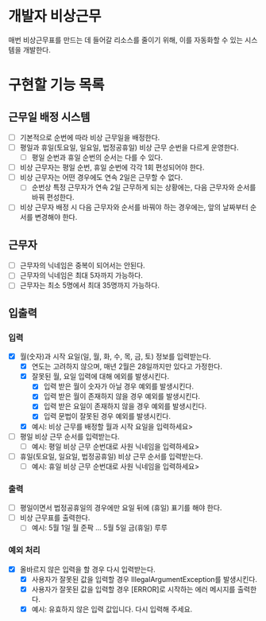 # 개발자 비상근무

매번 비상근무표를 만드는 데 들어갈 리소스를 줄이기 위해, 이를 자동화할 수 있는 시스템을 개발한다.

# 구현할 기능 목록

## 근무일 배정 시스템

- [ ] 기본적으로 순번에 따라 비상 근무일을 배정한다.
- [ ] 평일과 휴일(토요일, 일요일, 법정공휴일) 비상 근무 순번을 다르게 운영한다.
    - [ ] 평일 순번과 휴일 순번의 순서는 다를 수 있다.
- [ ] 비상 근무자는 평일 순번, 휴일 순번에 각각 1회 편성되어야 한다.
- [ ] 비상 근무자는 어떤 경우에도 연속 2일은 근무할 수 없다.
    - [ ] 순번상 특정 근무자가 연속 2일 근무하게 되는 상황에는, 다음 근무자와 순서를 바꿔 편성한다.
- [ ] 비상 근무자 배정 시 다음 근무자와 순서를 바꿔야 하는 경우에는, 앞의 날짜부터 순서를 변경해야 한다.

## 근무자

- [ ] 근무자의 닉네임은 중복이 되어서는 안된다.
- [ ] 근무자의 닉네임은 최대 5자까지 가능하다.
- [ ] 근무자는 최소 5명에서 최대 35명까지 가능하다.

## 입출력

### 입력

- [x] 월(숫자)과 시작 요일(일, 월, 화, 수, 목, 금, 토) 정보를 입력받는다.
    - [x] 연도는 고려하지 않으며, 매년 2월은 28일까지만 있다고 가정한다.
    - [x] 잘못된 월, 요일 입력에 대해 에외를 발생시킨다.
        - [x] 입력 받은 월이 숫자가 아닐 경우 예외를 발생시킨다.
        - [x] 입력 받은 월이 존재하지 않을 경우 예외를 발생시킨다.
        - [x] 입력 받은 요일이 존재하지 않을 경우 예외를 발생시킨다.
        - [x] 입력 문법이 잘못된 경우 예외를 발생시킨다.
    - [x] 예시: 비상 근무를 배정할 월과 시작 요일을 입력하세요>
- [ ] 평일 비상 근무 순서를 입력받는다.
    - [ ] 예시: 평일 비상 근무 순번대로 사원 닉네임을 입력하세요>
- [ ] 휴일(토요일, 일요일, 법정공휴일) 비상 근무 순서를 입력받는다.
    - [ ] 예시: 휴일 비상 근무 순번대로 사원 닉네임을 입력하세요>

### 출력

- [ ] 평일이면서 법정공휴일의 경우에만 요일 뒤에 (휴일) 표기를 해야 한다.
- [ ] 비상 근무표를 출력한다.
    - [ ] 예시: 5월 1일 월 준팍 ... 5월 5일 금(휴일) 루루

### 예외 처리

- [x] 올바르지 않은 입력을 할 경우 다시 입력받는다.
    - [x] 사용자가 잘못된 값을 입력할 경우 IllegalArgumentException를 발생시킨다.
    - [x] 사용자가 잘못된 값을 입력할 경우 [ERROR]로 시작하는 에러 메시지를 출력한다.
    - [x] 예시: 유효하지 않은 입력 값입니다. 다시 입력해 주세요.